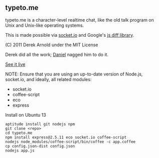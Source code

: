 typeto.me
---------

typeto.me is a character-level realtime chat, like the old talk program on Unix
and Unix-like operating systems.

This is made possible via [socket.io](http://socket.io) and Google's [js diff library](http://code.google.com/p/google-diff-match-patch/).

(C) 2011 Derek Arnold under the MIT License

Derek did all the work; [Daniel](http://3e.org/dmd/) nagged him to do it.

[See it live](http://typeto.me/)

NOTE: Ensure that you are using an up-to-date version of Node.js, socket.io, and ideally, all related modules:

* socket.io
* coffee-script
* eco
* express

Install on Ubuntu 13

    aptitude install git nodejs npm
    git clone <repo>
    cd typeto.me
    npm install express@2.5.11 eco socket.io coffee-script
    nodejs node_modules/coffee-script/bin/coffee -c app.coffee
    cp config.json-dist config.json
    nodejs app.js
